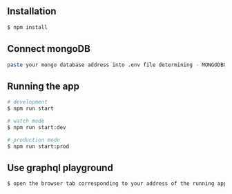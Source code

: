 ## Installation

```bash
$ npm install
```

## Connect mongoDB

```bash
paste your mongo database address into .env file determining - MONGODBURI
```

## Running the app

```bash
# development
$ npm run start

# watch mode
$ npm run start:dev

# production mode
$ npm run start:prod
```

## Use graphql playground

```bash
$ open the browser tab corresponding to your address of the running app(for example - localhost:5000/)
```


